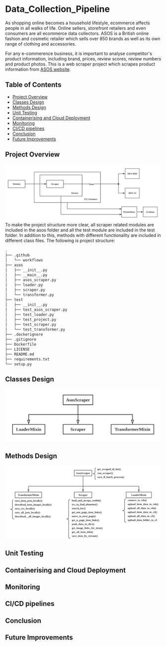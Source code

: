 # Data_Collection_Pipeline
As shopping online becomes a household lifestyle, ecommerce affects people in all walks of life. Online sellers, storefront retailers and even consumers are all ecommerce data collectors. ASOS is a British online fashion and cosmetic retailer which sells over 850 brands as well as its own range of clothing and accessories. 

For any e-commerence business, it is important to analyse competitor's product information, including brand, prices, review scores, review numbers and product photos. This is a web scraper project which scrapes product information from [ASOS website](https://www.asos.com/). 

## Table of Contents
* [Project Overview](#project-overview)
* [Classes Design](#classes-design)
* [Methods Design](#methods-design)
* [Unit Testing](#unit-testing)
* [Containerising and Cloud Deployment](#containerising-and-cloud-deployment)
* [Monitoring](#monitoring)
* [CI/CD pipelines](#cicd-pipelines)
* [Conclusion](#conclusion)
* [Future Improvements](#future-improvements)

## Project Overview
<img src ="https://github.com/Kevin-MrYe/Data_Collection_Pipeline/blob/main/asos/img/overview.png" width = '700px'>
To make the project structure more clear, all scraper related modules are included in the asos folder and all the test module are included in the test folder. In addition to this, methods with different functionality are included in different class files.
The following is project structure:

```
.
├── .github
│   └── workflows
├── asos
│   ├── __init__.py
│   ├── __main__.py
│   ├── asos_scraper.py
│   ├── loader.py
│   ├── scraper.py
│   └── transformer.py
├── test
│   ├── __init__.py
│   ├── test_asos_scraper.py
│   ├── test_loader.py
│   ├── test_project.py
│   ├── test_scraper.py
│   └── test_transformer.py
├── .dockerignore
├── .gitignore
├── Dockerfile
├── LICENSE
├── README.md
├── requirements.txt
└── setup.py
```

## Classes Design
<img src ="https://github.com/Kevin-MrYe/Data_Collection_Pipeline/blob/main/asos/img/classes_design.png" width = '700px'>

## Methods Design
<img src ="https://github.com/Kevin-MrYe/Data_Collection_Pipeline/blob/main/asos/img/methods_design.png" width = '700px'>

## Unit Testing

## Containerising and Cloud Deployment

## Monitoring

## CI/CD pipelines

## Conclusion

## Future Improvements




